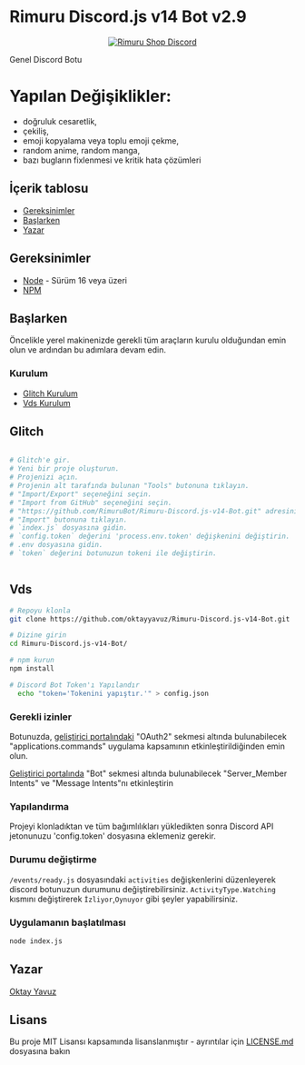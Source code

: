# Rimuru Discord.js v14 Bot v2.9

<p align="center">
  <a href="https://api.weblutions.com/discord/invite/dvCKjxHn35">
    <img src="https://api.weblutions.com/discord/invite/dvCKjxHn35" alt="Rimuru Shop Discord" />
  </a>
</p>
 

Genel Discord Botu

# Yapılan Değişiklikler: 
   * doğruluk cesaretlik, 
   * çekiliş, 
   * emoji kopyalama veya toplu emoji çekme, 
   * random anime, random manga, 
   * bazı bugların fixlenmesi ve kritik hata çözümleri

## İçerik tablosu

* [Gereksinimler](#gereksinimler)
* [Başlarken](#başlarken)
* [Yazar](#yazar)



## Gereksinimler

- [Node](https://nodejs.org/en/) - Sürüm 16 veya üzeri
- [NPM](https://www.npmjs.com/)

## Başlarken

Öncelikle yerel makinenizde gerekli tüm araçların kurulu olduğundan emin olun ve ardından bu adımlara devam edin.

### Kurulum

* [Glitch Kurulum](#glitch)
* [Vds Kurulum](#vds)



## Glitch


``` bash

# Glitch'e gir.
# Yeni bir proje oluşturun.
# Projenizi açın.
# Projenin alt tarafında bulunan "Tools" butonuna tıklayın.
# "Import/Export" seçeneğini seçin.
# "Import from GitHub" seçeneğini seçin.
# "https://github.com/RimuruBot/Rimuru-Discord.js-v14-Bot.git" adresini girin.
# "Import" butonuna tıklayın.
# `index.js` dosyasına gidin.
# `config.token` değerini 'process.env.token' değişkenini değiştirin.
# .env dosyasına gidin.
# `token` değerini botunuzun tokeni ile değiştirin.



```


## Vds
``` bash
# Repoyu klonla
git clone https://github.com/oktayyavuz/Rimuru-Discord.js-v14-Bot.git

# Dizine girin
cd Rimuru-Discord.js-v14-Bot/

# npm kurun
npm install

# Discord Bot Token'ı Yapılandır
  echo "token='Tokenini yapıştır.'" > config.json
```

### Gerekli izinler

Botunuzda, [geliştirici portalındaki](https://discord.com/developers/applications/) "OAuth2" sekmesi altında bulunabilecek "applications.commands" uygulama kapsamının etkinleştirildiğinden emin olun.

[Geliştirici portalında](https://discord.com/developers/applications/) "Bot" sekmesi altında bulunabilecek "Server_Member Intents" ve "Message Intents"nı etkinleştirin

### Yapılandırma

Projeyi klonladıktan ve tüm bağımlılıkları yükledikten sonra Discord API jetonunuzu 'config.token' dosyasına eklemeniz gerekir.

### Durumu değiştirme

`/events/ready.js` dosyasındaki `activities` değişkenlerini düzenleyerek discord botunuzun durumunu değiştirebilirsiniz. `ActivityType.Watching` kısmını değiştirerek `İzliyor`,`Oynuyor` gibi şeyler yapabilirsiniz.


### Uygulamanın başlatılması

```bash
node index.js
```


## Yazar

[Oktay Yavuz](https://oktaydev.com.tr/)


## Lisans

Bu proje MIT Lisansı kapsamında lisanslanmıştır - ayrıntılar için [LICENSE.md](LICENSE) dosyasına bakın

